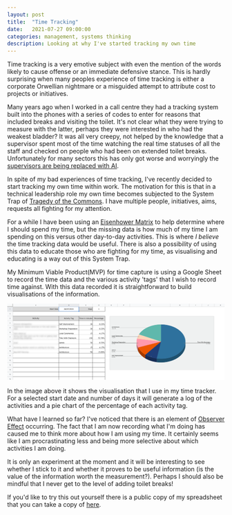 ```yaml
---
layout: post
title:  "Time Tracking"
date:   2021-07-27 09:00:00
categories: management, systems thinking
description: Looking at why I've started tracking my own time
---
```


Time tracking is a very emotive subject with even the mention of the words likely to cause offense or an immediate defensive stance.  This is hardly surprising when many peoples experience of time tracking is either a corporate Orwellian nightmare or a misguided attempt to attribute cost to projects or initiatives.

Many years ago when I worked in a call centre they had a tracking system built into the phones with a series of codes to enter for reasons that included breaks and visiting the toilet.  It's not clear what they were trying to measure with the latter, perhaps they were interested in who had the weakest bladder? It was all very creepy, not helped by the knowledge that a supervisor spent most of the time watching the real time statuses of all the staff and checked on people who had been on extended toilet breaks.  Unfortunately for many sectors this has only got worse and worryingly the [supervisors are being replaced with AI](https://www.theverge.com/2019/4/25/18516004/amazon-warehouse-fulfillment-centers-productivity-firing-terminations).

In spite of my bad experiences of time tracking, I've recently decided to start tracking my own time within work.  The motivation for this is that in a technical leadership role my own time becomes subjected to the System Trap of [Tragedy of the Commons](./tragedy-of-the-commons).  I have multiple people, initiatives, aims, requests all fighting for my attention.  

For a while I have been using an [Eisenhower Matrix](https://en.wikipedia.org/wiki/Time_management#The_Eisenhower_Method) to help determine where I should spend my time, but the missing data is how much of my time I am spending on this versus other 
day-to-day activities.  This is where _I believe_ the time tracking data would be useful.  There is also a possibility of using this data to educate those who are fighting for my time, as visualising and educating is a way out of this System Trap.

My Minimum Viable Product(MVP) for time capture is using a Google Sheet to record the time data and the various activity 'tags' that I wish to record time against.  With this data recorded it is straightforward to build visualisations of the information.

![An image of my time tracking system](/images/time-tracking.png)

In the image above it shows the visualisation that I use in my time tracker.  For a selected start date and number of days it will generate a log of the activities and a pie chart of the percentage of each activity tag.

What have I learned so far?  I've noticed that there is an element of [Observer Effect](https://en.wikipedia.org/wiki/Observer_effect_(physics)) occurring.  The fact that I am now recording what I'm doing has caused me to think more about how I am using my time.  It certainly seems like I am procrastinating less and being more selective about which activities I am doing.

It is only an experiment at the moment and it will be interesting to see whether I stick to it and whether it proves to be useful information (is the value of the information worth the measurement?).  Perhaps I should also be mindful that I never get to the level of adding toilet breaks!

If you'd like to try this out yourself there is a public copy of my spreadsheet that you can take a copy of [here](https://docs.google.com/spreadsheets/d/1bPe5f_boGq-iqGYX7TVr3K3F3dkWyAv2hT_R3oe7G5g).